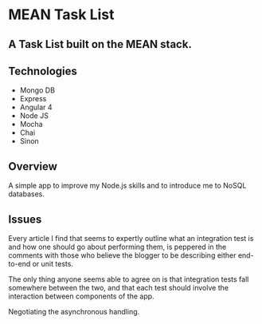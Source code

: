 # MEAN Task List

## A Task List built on the MEAN stack.

## Technologies

- Mongo DB
- Express
- Angular 4
- Node JS
- Mocha
- Chai
- Sinon

## Overview

  A simple app to improve my Node.js skills and to introduce me to NoSQL databases.

## Issues
  Every article I find that seems to expertly outline what an integration test is and how one should go about performing them, is peppered in the comments with those who believe the blogger to be describing either end-to-end or unit tests.

  The only thing anyone seems able to agree on is that integration tests fall somewhere between the two, and that each test should involve the interaction between components of the app.

  Negotiating the asynchronous handling.
